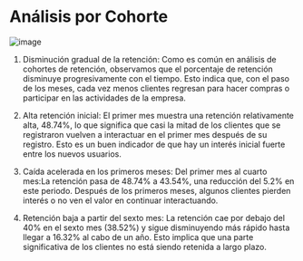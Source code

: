 # Análisis por Cohorte 

![image](https://github.com/user-attachments/assets/a8d63260-d676-4ef3-abaa-63c6191f3798)

1. Disminución gradual de la retención: Como es común en análisis de cohortes de retención, observamos que el porcentaje de retención disminuye progresivamente con el tiempo. Esto indica que, con el paso de los meses, cada vez menos clientes regresan para hacer compras o participar en las actividades de la empresa.
   
2. Alta retención inicial: El primer mes muestra una retención relativamente alta, 48.74%, lo que significa que casi la mitad de los clientes que se registraron vuelven a interactuar en el primer mes después de su registro. Esto es un buen indicador de que hay un interés inicial fuerte entre los nuevos usuarios.
   
3. Caída acelerada en los primeros meses: Del primer mes al cuarto mes:La retención pasa de 48.74% a 43.54%, una reducción del 5.2% en este periodo. Después de los primeros meses, algunos clientes pierden interés o no ven el valor en continuar interactuando.
   
4. Retención baja a partir del sexto mes: La retención cae por debajo del 40% en el sexto mes (38.52%) y sigue disminuyendo más rápido hasta llegar a 16.32% al cabo de un año. Esto implica que una parte significativa de los clientes no está siendo retenida a largo plazo.
   
